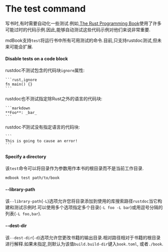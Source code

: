 # The test command

写书时,有时需要自动化一些测试.例如,[The Rust Programming Book](https://doc.rust-lang.org/stable/book/)使用了许多可能过时的代码示例.因此,能够自动测试这些代码示例对他们来说非常重要.

mdBook支持`test`将运行书中所有可用测试的命令.目前,只支持rustdoc测试,但未来可能会扩展.

#### Disable tests on a code block

rustdoc不测试包含的代码块`ignore`属性:

````
```rust,ignore
fn main() {}
```
````

rustdoc也不测试指定除Rust之外的语言的代码块:

````
```markdown
**Foo**: _bar_
```
````

rustdoc*不*测试没有指定语言的代码块:

````
```
This is going to cause an error!
```
````

#### Specify a directory

该`test`命令可以将目录作为参数用作本书的根目录而不是当前工作目录.

```bash
mdbook test path/to/book
```

#### --library-path

该`--library-path`(`-L`)选项允许您将目录添加到使用的库搜索路径`rustdoc`当它构建和测试示例时.可以使用多个选项指定多个目录(`-L foo -L bar`)或用逗号分隔的列表(`-L foo,bar`).

#### --dest-dir

该`--dest-dir`(`-d`)选项允许您更改书籍的输出目录.相对路径相对于书籍的根目录进行解释.如果未指定,则默认为该值`build.build-dir`键入`book.toml`, 或者`./book`.
